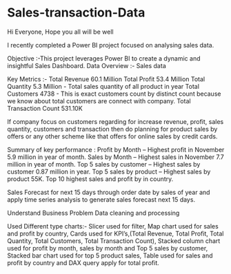 # Sales-transaction-Data
Hi Everyone, Hope you all will be well

I recently completed a Power BI project focused on analysing sales data.

Objective :-This project leverages Power BI to create a dynamic and insightful Sales Dashboard. 
Data Overview :- Sales data

Key Metrics :-
Total Revenue 60.1 Million
Total Profit 53.4 Million
Total Quantity 5.3 Million - Total sales quantity of all product in year
Total Customers 4738 - This is exact customers count by distinct count because we know about total customers are connect with company. 
Total Transaction Count 531.10K

If company focus on customers regarding for increase revenue, profit, sales quantity, customers and transaction then do planning for product sales by offers or any other scheme like that offers for online sales by credit cards.

Summary of key performance :
Profit by Month – Highest profit in November 5.9 million in year of month.
Sales by Month – Highest sales in November 7.7 million in year of month.
Top 5  sales by customer – Highest sales by customer 0.87 million in year.
Top  5 sales by product – Highest sales by product  55K.
Top 10 highest sales and profit by in country.

Sales Forecast for next 15 days through order date by sales of year and apply time series analysis to generate sales forecast next 15 days.

Understand Business Problem
Data cleaning and processing

Used Different type charts:-
Slicer used for filter, Map chart used for sales and profit by country, Cards used for KPI’s,(Total Revenue, Total Profit, Total Quantity, Total Customers, Total Transaction Count), Stacked column chart used for profit by month, sales by month and Top 5 sales by customer, Stacked bar chart used for top 5 product sales, Table used for sales and profit by country and DAX query apply for total profit.
